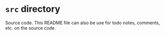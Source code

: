# `src` directory

Source code.  This README file can also be use for todo notes, comments, etc. on the source code.

